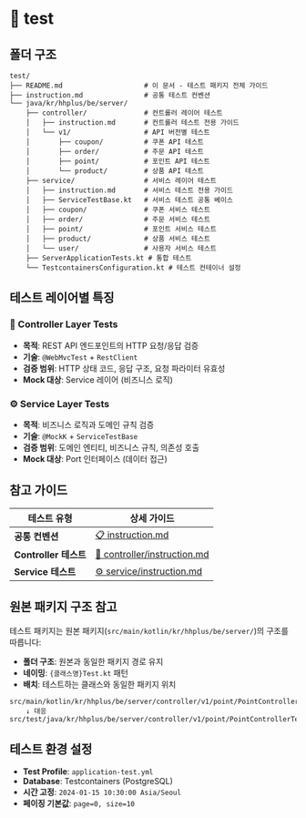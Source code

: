 # 📁 test

## 폴더 구조

```text
test/
├── README.md                    # 이 문서 - 테스트 패키지 전체 가이드
├── instruction.md               # 공통 테스트 컨벤션
└── java/kr/hhplus/be/server/
    ├── controller/              # 컨트롤러 레이어 테스트
    │   ├── instruction.md       # 컨트롤러 테스트 전용 가이드
    │   └── v1/                  # API 버전별 테스트
    │       ├── coupon/          # 쿠폰 API 테스트
    │       ├── order/           # 주문 API 테스트
    │       ├── point/           # 포인트 API 테스트
    │       └── product/         # 상품 API 테스트
    ├── service/                 # 서비스 레이어 테스트
    │   ├── instruction.md       # 서비스 테스트 전용 가이드
    │   ├── ServiceTestBase.kt   # 서비스 테스트 공통 베이스
    │   ├── coupon/              # 쿠폰 서비스 테스트
    │   ├── order/               # 주문 서비스 테스트
    │   ├── point/               # 포인트 서비스 테스트
    │   ├── product/             # 상품 서비스 테스트
    │   └── user/                # 사용자 서비스 테스트
    ├── ServerApplicationTests.kt # 통합 테스트
    └── TestcontainersConfiguration.kt # 테스트 컨테이너 설정
```

## 테스트 레이어별 특징

### 🎯 Controller Layer Tests
- **목적**: REST API 엔드포인트의 HTTP 요청/응답 검증
- **기술**: `@WebMvcTest` + `RestClient`
- **검증 범위**: HTTP 상태 코드, 응답 구조, 요청 파라미터 유효성
- **Mock 대상**: Service 레이어 (비즈니스 로직)

### ⚙️ Service Layer Tests  
- **목적**: 비즈니스 로직과 도메인 규칙 검증
- **기술**: `@MockK` + `ServiceTestBase`
- **검증 범위**: 도메인 엔티티, 비즈니스 규칙, 의존성 호출
- **Mock 대상**: Port 인터페이스 (데이터 접근)

## 참고 가이드

| 테스트 유형 | 상세 가이드 |
|------------|------------|
| **공통 컨벤션** | [📋 instruction.md](./instruction.md) |
| **Controller 테스트** | [🎯 controller/instruction.md](./java/kr/hhplus/be/server/controller/instruction.md) |
| **Service 테스트** | [⚙️ service/instruction.md](./java/kr/hhplus/be/server/service/instruction.md) |

## 원본 패키지 구조 참고

테스트 패키지는 원본 패키지(`src/main/kotlin/kr/hhplus/be/server/`)의 구조를 따릅니다:

- **폴더 구조**: 원본과 동일한 패키지 경로 유지
- **네이밍**: `{클래스명}Test.kt` 패턴
- **배치**: 테스트하는 클래스와 동일한 패키지 위치

```text
src/main/kotlin/kr/hhplus/be/server/controller/v1/point/PointController.kt
    ↓ 대응
src/test/java/kr/hhplus/be/server/controller/v1/point/PointControllerTest.kt
```

## 테스트 환경 설정

- **Test Profile**: `application-test.yml`
- **Database**: Testcontainers (PostgreSQL)
- **시간 고정**: `2024-01-15 10:30:00 Asia/Seoul`
- **페이징 기본값**: `page=0, size=10`